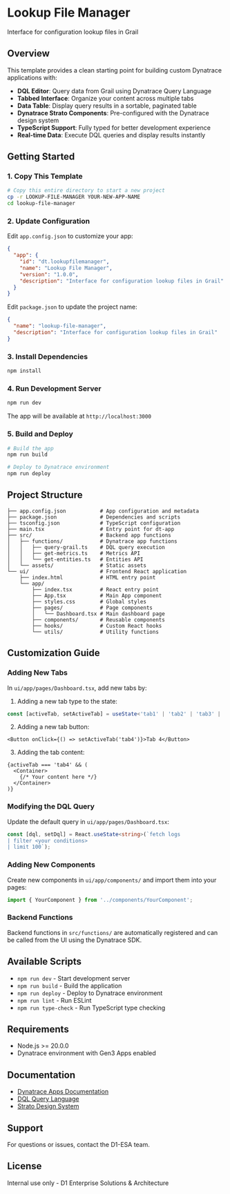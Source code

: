 # Lookup File Manager

Interface for configuration lookup files in Grail

## Overview

This template provides a clean starting point for building custom Dynatrace applications with:

- **DQL Editor**: Query data from Grail using Dynatrace Query Language
- **Tabbed Interface**: Organize your content across multiple tabs
- **Data Table**: Display query results in a sortable, paginated table
- **Dynatrace Strato Components**: Pre-configured with the Dynatrace design system
- **TypeScript Support**: Fully typed for better development experience
- **Real-time Data**: Execute DQL queries and display results instantly

## Getting Started

### 1. Copy This Template

```bash
# Copy this entire directory to start a new project
cp -r LOOKUP-FILE-MANAGER YOUR-NEW-APP-NAME
cd lookup-file-manager
```

### 2. Update Configuration

Edit `app.config.json` to customize your app:

```json
{
  "app": {
    "id": "dt.lookupfilemanager",
    "name": "Lookup File Manager",
    "version": "1.0.0",
    "description": "Interface for configuration lookup files in Grail"
  }
}
```

Edit `package.json` to update the project name:

```json
{
  "name": "lookup-file-manager",
  "description": "Interface for configuration lookup files in Grail"
}
```

### 3. Install Dependencies

```bash
npm install
```

### 4. Run Development Server

```bash
npm run dev
```

The app will be available at `http://localhost:3000`

### 5. Build and Deploy

```bash
# Build the app
npm run build

# Deploy to Dynatrace environment
npm run deploy
```

## Project Structure

```
├── app.config.json           # App configuration and metadata
├── package.json              # Dependencies and scripts
├── tsconfig.json             # TypeScript configuration
├── main.tsx                  # Entry point for dt-app
├── src/                      # Backend app functions
│   ├── functions/            # Dynatrace app functions
│   │   ├── query-grail.ts    # DQL query execution
│   │   ├── get-metrics.ts    # Metrics API
│   │   └── get-entities.ts   # Entities API
│   └── assets/               # Static assets
└── ui/                       # Frontend React application
    ├── index.html            # HTML entry point
    └── app/
        ├── index.tsx         # React entry point
        ├── App.tsx           # Main App component
        ├── styles.css        # Global styles
        ├── pages/            # Page components
        │   └── Dashboard.tsx # Main dashboard page
        ├── components/       # Reusable components
        ├── hooks/            # Custom React hooks
        └── utils/            # Utility functions
```

## Customization Guide

### Adding New Tabs

In `ui/app/pages/Dashboard.tsx`, add new tabs by:

1. Adding a new tab type to the state:
```typescript
const [activeTab, setActiveTab] = useState<'tab1' | 'tab2' | 'tab3' | 'tab4'>('tab1');
```

2. Adding a new tab button:
```tsx
<Button onClick={() => setActiveTab('tab4')}>Tab 4</Button>
```

3. Adding the tab content:
```tsx
{activeTab === 'tab4' && (
  <Container>
    {/* Your content here */}
  </Container>
)}
```

### Modifying the DQL Query

Update the default query in `ui/app/pages/Dashboard.tsx`:

```typescript
const [dql, setDql] = React.useState<string>(`fetch logs
| filter <your conditions>
| limit 100`);
```

### Adding New Components

Create new components in `ui/app/components/` and import them into your pages:

```typescript
import { YourComponent } from '../components/YourComponent';
```

### Backend Functions

Backend functions in `src/functions/` are automatically registered and can be called from the UI using the Dynatrace SDK.

## Available Scripts

- `npm run dev` - Start development server
- `npm run build` - Build the application
- `npm run deploy` - Deploy to Dynatrace environment
- `npm run lint` - Run ESLint
- `npm run type-check` - Run TypeScript type checking

## Requirements

- Node.js >= 20.0.0
- Dynatrace environment with Gen3 Apps enabled

## Documentation

- [Dynatrace Apps Documentation](https://www.dynatrace.com/support/help/platform/apps)
- [DQL Query Language](https://www.dynatrace.com/support/help/platform/grail/dynatrace-query-language)
- [Strato Design System](https://design.dynatrace.com/)

## Support

For questions or issues, contact the D1-ESA team.

## License

Internal use only - D1 Enterprise Solutions & Architecture
